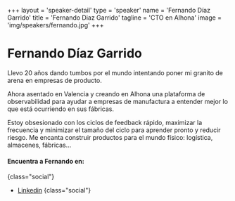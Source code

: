 +++
layout = 'speaker-detail'
type = 'speaker'
name = 'Fernando Díaz Garrido'
title = 'Fernando Diaz Garrido'
tagline = 'CTO en Alhona'
image = 'img/speakers/fernando.jpg'
+++

# Fernando Díaz Garrido

Llevo 20 años dando tumbos por el mundo intentando poner mi granito de arena en empresas de producto.  

Ahora asentado en Valencia y creando en Alhona una plataforma de observabilidad para ayudar a empresas de manufactura a entender mejor lo que está ocurriendo en sus fábricas.  

Estoy obsesionado con los ciclos de feedback rápido, maximizar la frecuencia y minimizar el tamaño del ciclo para aprender pronto y reducir riesgo. Me encanta construir productos para el mundo físico: logística, almacenes, fábricas…

#### Encuentra a Fernando en:

{class="social"}
- [Linkedin](https://www.linkedin.com/in/fernando-diaz-garrido/)
  {class="social"}